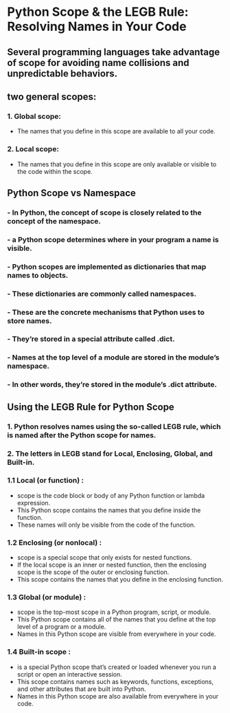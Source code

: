 # Python Scope & the LEGB Rule: Resolving Names in Your Code
##  Several programming languages take advantage of scope for avoiding name collisions and unpredictable behaviors. 
## two general scopes:

### 1. Global scope: 
- The names that you define in this scope are available to all your code.

### 2. Local scope: 
- The names that you define in this scope are only available or visible to the code within the scope.
## Python Scope vs Namespace
### -  In Python, the concept of scope is closely related to the concept of the namespace.
### -  a Python scope determines where in your program a name is visible.
### -  Python scopes are implemented as dictionaries that map names to objects. 
### -  These dictionaries are commonly called namespaces. 
### -  These are the concrete mechanisms that Python uses to store names.
### -  They’re stored in a special attribute called .__dict__.

### -  Names at the top level of a module are stored in the module’s namespace.
### -  In other words, they’re stored in the module’s .__dict__ attribute. 
## Using the LEGB Rule for Python Scope
###  1.   Python resolves names using the so-called LEGB rule, which is named after the Python scope for names. 
### 2. The letters in LEGB stand for Local, Enclosing, Global, and Built-in.

### 1.1 Local (or function) :
-  scope is the code block or body of any Python function or lambda expression. 
- This Python scope contains the names that you define inside the function. 
- These names will only be visible from the code of the function. 

### 1.2 Enclosing (or nonlocal) :
- scope is a special scope that only exists for nested functions.
-  If the local scope is an inner or nested function, then the enclosing scope is the scope of the outer or enclosing function. 
- This scope contains the names that you define in the enclosing function. 

### 1.3 Global (or module) :
-  scope is the top-most scope in a Python program, script, or module.
-  This Python scope contains all of the names that you define at the top level of a program or a module. 
- Names in this Python scope are visible from everywhere in your code.

### 1.4 Built-in scope :
- is a special Python scope that’s created or loaded whenever you run a script or open an interactive session.
-  This scope contains names such as keywords, functions, exceptions, and other attributes that are built into Python.
-  Names in this Python scope are also available from everywhere in your code.
